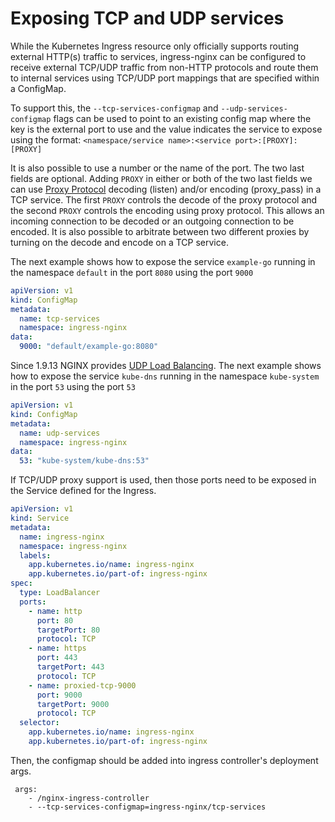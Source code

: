 # Exposing TCP and UDP services

While the Kubernetes Ingress resource only officially supports routing external HTTP(s) traffic to services, ingress-nginx can be configured to receive external TCP/UDP traffic from non-HTTP protocols and route them to internal services using TCP/UDP port mappings that are specified within a ConfigMap.

To support this, the `--tcp-services-configmap` and `--udp-services-configmap` flags can be used to point to an existing config map where the key is the external port to use and the value indicates the service to expose using the format:
`<namespace/service name>:<service port>:[PROXY]:[PROXY]`

It is also possible to use a number or the name of the port. The two last fields are optional.
Adding `PROXY` in either or both of the two last fields we can use [Proxy Protocol](https://www.nginx.com/resources/admin-guide/proxy-protocol) decoding (listen) and/or encoding (proxy_pass) in a TCP service. 
The first `PROXY` controls the decode of the proxy protocol and the second `PROXY` controls the encoding using proxy protocol. 
This allows an incoming connection to be decoded or an outgoing connection to be encoded. It is also possible to arbitrate between two different proxies by turning on the decode and encode on a TCP service. 

The next example shows how to expose the service `example-go` running in the namespace `default` in the port `8080` using the port `9000`

```yaml
apiVersion: v1
kind: ConfigMap
metadata:
  name: tcp-services
  namespace: ingress-nginx
data:
  9000: "default/example-go:8080"
```

Since 1.9.13 NGINX provides [UDP Load Balancing](https://www.nginx.com/blog/announcing-udp-load-balancing/).
The next example shows how to expose the service `kube-dns` running in the namespace `kube-system` in the port `53` using the port `53`

```yaml
apiVersion: v1
kind: ConfigMap
metadata:
  name: udp-services
  namespace: ingress-nginx
data:
  53: "kube-system/kube-dns:53"
```

If TCP/UDP proxy support is used, then those ports need to be exposed in the Service defined for the Ingress.

```yaml
apiVersion: v1
kind: Service
metadata:
  name: ingress-nginx
  namespace: ingress-nginx
  labels:
    app.kubernetes.io/name: ingress-nginx
    app.kubernetes.io/part-of: ingress-nginx
spec:
  type: LoadBalancer
  ports:
    - name: http
      port: 80
      targetPort: 80
      protocol: TCP
    - name: https
      port: 443
      targetPort: 443
      protocol: TCP
    - name: proxied-tcp-9000
      port: 9000
      targetPort: 9000
      protocol: TCP
  selector:
    app.kubernetes.io/name: ingress-nginx
    app.kubernetes.io/part-of: ingress-nginx
```
Then, the configmap should be added into ingress controller's deployment args.
```
 args:
    - /nginx-ingress-controller
    - --tcp-services-configmap=ingress-nginx/tcp-services
```
